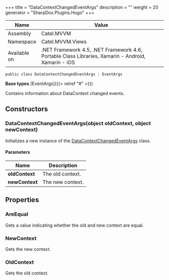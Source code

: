 

+++
title = "DataContextChangedEventArgs" 
description = ""
weight = 20
generator = "SharpDox.Plugins.Hugo"
+++

Name|Value
---|---
Assembly|Catel.MVVM
Namespace|Catel.MVVM.Views
Available on|.NET Framework 4.5, .NET Framework 4.6, Portable Class Libraries, Xamarin - Android, Xamarin - iOS

```
public class DataContextChangedEventArgs : EventArgs
```

**Base types**
[EventArgs]({{&lt; relref "#" &gt;}})

Contains information about DataContext changed events.

## Constructors

### DataContextChangedEventArgs(object oldContext, object newContext)

Initializes a new instance of the [DataContextChangedEventArgs](#) class.

#### Parameters

Name|Description
---|---
**oldContext**|The old context.
**newContext**|The new context.

## Properties

### AreEqual

Gets a value indicating whether the old and new context are equal.

### NewContext

Gets the new context.

### OldContext

Gets the old context.

